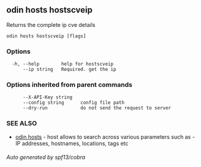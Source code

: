 ## odin hosts hostscveip

Returns the complete ip cve details

```
odin hosts hostscveip [flags]
```

### Options

```
  -h, --help        help for hostscveip
      --ip string   Required. get the ip
```

### Options inherited from parent commands

```
      --X-API-Key string
      --config string      config file path
      --dry-run            do not send the request to server
```

### SEE ALSO

* [odin hosts](odin_hosts.md)	 - host allows to search across various parameters such as - IP addresses, hostnames, locations, tags etc

###### Auto generated by spf13/cobra
